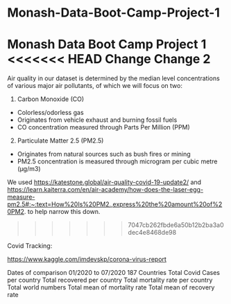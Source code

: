 # Monash-Data-Boot-Camp-Project-1
Monash Data Boot Camp Project 1
<<<<<<< HEAD
Change
Change 2
=======

Air quality in our dataset is determined by the median level concentrations of various major air
pollutants, of which we will focus on two:

1. Carbon Monoxide (CO) 
- Colorless/odorless gas
- Originates from vehicle exhaust and burning fossil fuels
- CO concentration measured through Parts Per Million (PPM)

2. Particulate Matter 2.5 (PM2.5)
- Originates from natural sources such as bush fires or mining
- PM2.5 concentration is measured through microgram per cubic metre (µg/m3)

We used https://katestone.global/air-quality-covid-19-update2/ and https://learn.kaiterra.com/en/air-academy/how-does-the-laser-egg-measure-pm2.5#:~:text=How%20Is%20PM2.,express%20the%20amount%20of%20PM2. to help narrow this down.
>>>>>>> 7047cb262fbde6a50b12b2ba3a0dec4e8468de98

Covid Tracking:

https://www.kaggle.com/imdevskp/corona-virus-report

Dates of comparison 01/2020 to 07/2020
187 Countries
Total Covid Cases per country
Total recovered per country 
Total mortality rate per country
Total world numbers
Total mean of mortality rate
Total mean of recovery rate


